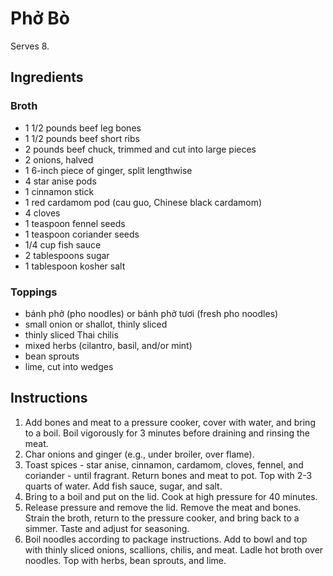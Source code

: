 # Phở Bò

Serves 8.

## Ingredients

### Broth

- 1 1/2 pounds beef leg bones
- 1 1/2 pounds beef short ribs
- 2 pounds beef chuck, trimmed and cut into large pieces
- 2 onions, halved
- 1 6-inch piece of ginger, split lengthwise
- 4 star anise pods
- 1 cinnamon stick
- 1 red cardamom pod (cau guo, Chinese black cardamom)
- 4 cloves
- 1 teaspoon fennel seeds
- 1 teaspoon coriander seeds
- 1/4 cup fish sauce
- 2 tablespoons sugar
- 1 tablespoon kosher salt

### Toppings

- bánh phở (pho noodles) or bánh phở tươi (fresh pho noodles)
- small onion or shallot, thinly sliced
- thinly sliced Thai chilis
- mixed herbs (cilantro, basil, and/or mint)
- bean sprouts
- lime, cut into wedges

## Instructions

1. Add bones and meat to a pressure cooker, cover with water, and bring to a boil. Boil vigorously for 3 minutes before draining and rinsing the meat.
2. Char onions and ginger (e.g., under broiler, over flame).
3. Toast spices - star anise, cinnamon, cardamom, cloves, fennel, and coriander - until fragrant. Return bones and meat to pot. Top with 2-3 quarts of water. Add fish sauce, sugar, and salt.
4. Bring to a boil and put on the lid. Cook at high pressure for 40 minutes.
5. Release pressure and remove the lid. Remove the meat and bones. Strain the broth, return to the pressure cooker, and bring back to a simmer. Taste and adjust for seasoning.
6. Boil noodles according to package instructions. Add to bowl and top with thinly sliced onions, scallions, chilis, and meat. Ladle hot broth over noodles. Top with herbs, bean sprouts, and lime.
